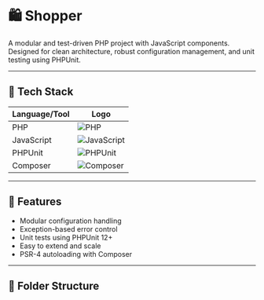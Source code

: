 # 🛍️ Shopper

A modular and test-driven PHP project with JavaScript components. Designed for clean architecture, robust configuration management, and unit testing using PHPUnit.

---

## 🚀 Tech Stack

| Language/Tool | Logo |
|---------------|------|
| PHP           | ![PHP](https://img.shields.io/badge/PHP-777BB4?style=for-the-badge&logo=php&logoColor=white) |
| JavaScript    | ![JavaScript](https://img.shields.io/badge/JavaScript-F7DF1E?style=for-the-badge&logo=javascript&logoColor=black) |
| PHPUnit       | ![PHPUnit](https://img.shields.io/badge/PHPUnit-6C2E8B?style=for-the-badge&logo=php&logoColor=white) |
| Composer      | ![Composer](https://img.shields.io/badge/Composer-885630?style=for-the-badge&logo=composer&logoColor=white) |

---

## 🧰 Features

- Modular configuration handling
- Exception-based error control
- Unit tests using PHPUnit 12+
- Easy to extend and scale
- PSR-4 autoloading with Composer

---

## 📁 Folder Structure

